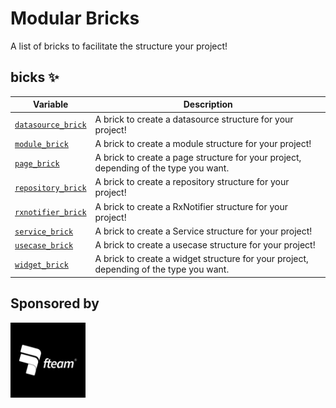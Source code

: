 # Modular Bricks

A list of bricks to facilitate the structure your project!


## bicks ✨

| Variable       | Description             | 
| -------------- | ----------------------- | 
| [`datasource_brick`](https://github.com/Flutterando/brick_module/tree/master/datasource) | A brick to create a datasource structure for your project! |
| [`module_brick`](https://github.com/Flutterando/brick_module/tree/master/module) | A brick to create a module structure for your project! |
| [`page_brick`](https://github.com/Flutterando/brick_module/tree/master/page) | A brick to create a page structure for your project, depending of the type you want. |
| [`repository_brick`](https://github.com/Flutterando/brick_module/tree/master/repository) | A brick to create a repository structure for your project! |
| [`rxnotifier_brick`](https://github.com/Flutterando/brick_module/tree/master/rxNotifier) | A brick to create a RxNotifier structure for your project! |
| [`service_brick`](https://github.com/Flutterando/brick_module/tree/master/service) | A brick to create a Service structure for your project! |
| [`usecase_brick`](https://github.com/Flutterando/brick_module/tree/master/usecase) | A brick to create a usecase structure for your project! |
| [`widget_brick`](https://github.com/Flutterando/brick_module/tree/master/widget) | A brick to create a widget structure for your project, depending of the type you want. 






## Sponsored by

<a href="https://fteam.dev">
  <img src="https://raw.githubusercontent.com/Flutterando/README-Template/master/readme_assets/sponsor-logo.png" alt="Logo" width="120">
</a>
